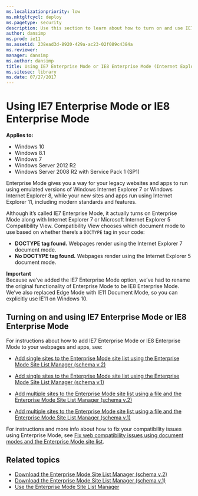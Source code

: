 ```yaml
---
ms.localizationpriority: low
ms.mktglfcycl: deploy
ms.pagetype: security
description: Use this section to learn about how to turn on and use IE7 Enterprise Mode or IE8 Enterprise Mode.
author: dansimp
ms.prod: ie11
ms.assetid: 238ead3d-8920-429a-ac23-02f089c4384a
ms.reviewer:
manager: dansimp
ms.author: dansimp
title: Using IE7 Enterprise Mode or IE8 Enterprise Mode (Internet Explorer 11 for IT Pros)
ms.sitesec: library
ms.date: 07/27/2017
---
```



# Using IE7 Enterprise Mode or IE8 Enterprise Mode

**Applies to:**

-   Windows 10
-   Windows 8.1
-   Windows 7
-   Windows Server 2012 R2
-   Windows Server 2008 R2 with Service Pack 1 (SP1)

Enterprise Mode gives you a way for your legacy websites and apps to run using emulated versions of Windows Internet Explorer 7 or Windows Internet Explorer 8, while your new sites and apps run using Internet Explorer 11, including modern standards and features.

Although it’s called IE7 Enterprise Mode, it actually turns on Enterprise Mode along with Internet Explorer 7 or Microsoft Internet Explorer 5 Compatibility View. Compatibility View chooses which document mode to use based on whether there’s a `DOCTYPE` tag in your code:

-   **DOCTYPE tag found.** Webpages render using the Internet Explorer 7 document mode.
-   **No DOCTYPE tag found.** Webpages render using the Internet Explorer 5 document mode.

**Important**<br>
Because we’ve added the IE7 Enterprise Mode option, we’ve had to rename the original functionality of Enterprise Mode to be IE8 Enterprise Mode. We’ve also replaced Edge Mode with IE11 Document Mode, so you can explicitly use IE11 on Windows 10.

## Turning on and using IE7 Enterprise Mode or IE8 Enterprise Mode
For instructions about how to add IE7 Enterprise Mode or IE8 Enterprise Mode to your webpages and apps, see:

-   [Add single sites to the Enterprise Mode site list using the Enterprise Mode Site List Manager (schema v.2)](add-single-sites-to-enterprise-mode-site-list-using-the-version-2-enterprise-mode-tool.md)

-   [Add single sites to the Enterprise Mode site list using the Enterprise Mode Site List Manager (schema v.1)](add-single-sites-to-enterprise-mode-site-list-using-the-version-1-enterprise-mode-tool.md)

-   [Add multiple sites to the Enterprise Mode site list using a file and the Enterprise Mode Site List Manager (schema v.2)](add-multiple-sites-to-enterprise-mode-site-list-using-the-version-2-schema-and-enterprise-mode-tool.md)

-   [Add multiple sites to the Enterprise Mode site list using a file and the Enterprise Mode Site List Manager (schema v.1)](add-multiple-sites-to-enterprise-mode-site-list-using-the-version-1-schema-and-enterprise-mode-tool.md)

For instructions and more info about how to fix your compatibility issues using Enterprise Mode, see [Fix web compatibility issues using document modes and the Enterprise Mode site list](fix-compat-issues-with-doc-modes-and-enterprise-mode-site-list.md).

## Related topics
- [Download the Enterprise Mode Site List Manager (schema v.2)](https://go.microsoft.com/fwlink/p/?LinkId=716853)
- [Download the Enterprise Mode Site List Manager (schema v.1)](https://go.microsoft.com/fwlink/p/?LinkID=394378)
- [Use the Enterprise Mode Site List Manager](use-the-enterprise-mode-site-list-manager.md)






